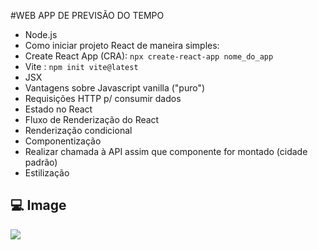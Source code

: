 #WEB APP DE PREVISÃO DO TEMPO

-  Node.js
-  Como iniciar projeto React de maneira simples:
  - Create React App (CRA):
  ```npx create-react-app nome_do_app``` 
  - Vite :
  ```npm init vite@latest```
-  JSX
-  Vantagens sobre Javascript vanilla ("puro")
-  Requisições HTTP p/ consumir dados
-  Estado no React
-  Fluxo de Renderização do React
-  Renderização condicional
-  Componentização
-  Realizar chamada à API assim que componente for montado (cidade padrão)
-  Estilização

## 💻 Image

<img src="https://imgur.com/a/UiDtFwS" />
